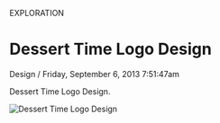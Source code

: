 <p class="type">EXPLORATION</p>

# Dessert Time Logo Design

<p class="meta">Design  /  Friday, September 6, 2013 7:51:47am</p>

Dessert Time Logo Design.

![Dessert Time Logo Design](https://farooq-agent.web.app/assets/images/works/large/0dX76Xga_work_image.jpg)
